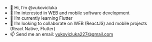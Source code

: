 - 👋 Hi, I’m @vukovicluka
- 👀 I’m interested in WEB and mobile software development
- 🌱 I’m currently learning Flutter
- 💞️ I’m looking to collaborate on WEB (ReactJS) and mobile projects (React Native, Flutter)
- 📫 Send me an email: vukovicluka227@gmail.com
